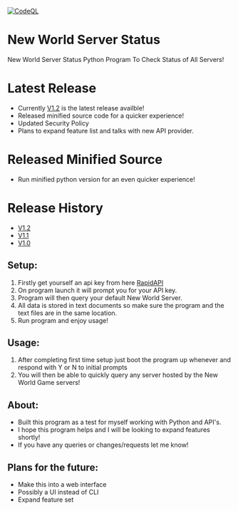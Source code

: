 [![CodeQL](https://github.com/InfamyStudio/newWorldServerStatus/actions/workflows/codeql-analysis.yml/badge.svg)](https://github.com/InfamyStudio/newWorldServerStatus/actions/workflows/codeql-analysis.yml)
# New World Server Status
New World Server Status Python Program To Check Status of All Servers!

# Latest Release
- Currently [V1.2](https://github.com/InfamyStudio/newWorldServerStatus/releases/tag/V1.2) is the latest release availble!
- Released minified source code for a quicker experience!
- Updated Security Policy
- Plans to expand feature list and talks with new API provider.

# Released Minified Source
- Run minified python version for an even quicker experience!

# Release History
- [V1.2](https://github.com/InfamyStudio/newWorldServerStatus/releases/tag/V1.2)
- [V1.1](https://github.com/InfamyStudio/newWorldServerStatus/releases/tag/V1.1)
- [V1.0](https://github.com/InfamyStudio/newWorldServerStatus/releases/tag/V1.0)

## Setup:
1) Firstly get yourself an api key from here [RapidAPI](https://rapidapi.com/htsachakis/api/new-world-server-status/)
2) On program launch it will prompt you for your API key.
3) Program will then query your default New World Server.
4) All data is stored in text documents so make sure the program and the text files are in the same location.
5) Run program and enjoy usage!

## Usage:
1) After completing first time setup just boot the program up whenever and respond with Y or N to initial prompts
2) You will then be able to quickly query any server hosted by the New World Game servers!

## About:
- Built this program as a test for myself working with Python and API's.
- I hope this program helps and I will be looking to expand features shortly!
- If you have any queries or changes/requests let me know!

## Plans for the future:
- Make this into a web interface
- Possibly a UI instead of CLI
- Expand feature set
